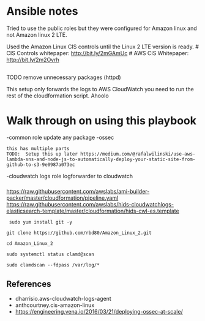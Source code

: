 # Ansible notes

Tried to use the public roles but they were configured for Amazon linux and not Amazon linux 2 LTE.  

Used the Amazon Linux CIS controls until the Linux 2 LTE version is ready.
    # CIS Controls whitepaper:  http://bit.ly/2mGAmUc
    # AWS CIS Whitepaper:       http://bit.ly/2m2Ovrh


## 
TODO remove unnecessary packages (httpd)

This setup only forwards the logs to AWS CloudWatch you need to run the rest of the 
cloudformation script.  Ahoolo


# Walk through on using this playbook
-common role
    update any package
-ossec

    this has multiple parts
    TODO:  Setup this up later https://medium.com/@rafalwilinski/use-aws-lambda-sns-and-node-js-to-automatically-deploy-your-static-site-from-github-to-s3-9e0987a073ec
-cloudwatch logs role
    logforwarder to cloudwatch


###
https://raw.githubusercontent.com/awslabs/ami-builder-packer/master/cloudformation/pipeline.yaml
https://raw.githubusercontent.com/awslabs/hids-cloudwatchlogs-elasticsearch-template/master/cloudformation/hids-cwl-es.template


```
 sudo yum install git -y
```

```
git clone https://github.com/rbd80/Amazon_Linux_2.git
```

```
cd Amazon_Linux_2

```

```
sudo systemctl status clamd@scan
```


```
sudo clamdscan --fdpass /var/log/*
```






## References
- dharrisio.aws-cloudwatch-logs-agent
- anthcourtney.cis-amazon-linux
- https://engineering.vena.io/2016/03/21/deploying-ossec-at-scale/